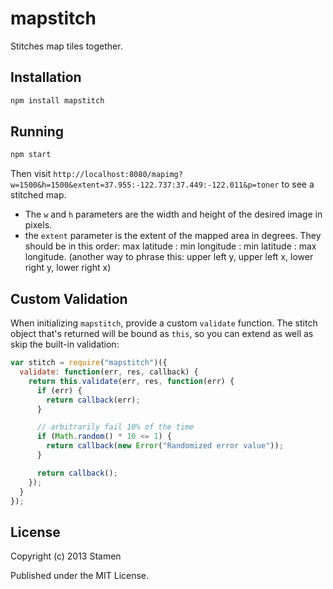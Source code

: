 # mapstitch

Stitches map tiles together.

## Installation

```bash
npm install mapstitch
```

## Running

```bash
npm start
```

Then visit `http://localhost:8080/mapimg?w=1500&h=1500&extent=37.955:-122.737:37.449:-122.011&p=toner` to see a stitched map.

 * The `w` and `h` parameters are the width and height of the desired image in pixels. 
 * the `extent` parameter is the extent of the mapped area in degrees. They should be in this order: max latitude : min longitude : min latitude : max longitude. (another way to phrase this: upper left y, upper left x, lower right y, lower right x)

## Custom Validation

When initializing `mapstitch`, provide a custom `validate` function. The stitch
object that's returned will be bound as `this`, so you can extend as well as
skip the built-in validation:

```javascript
var stitch = require("mapstitch")({
  validate: function(err, res, callback) {
    return this.validate(err, res, function(err) {
      if (err) {
        return callback(err);
      }

      // arbitrarily fail 10% of the time
      if (Math.random() * 10 <= 1) {
        return callback(new Error("Randomized error value"));
      }

      return callback();
    });
  }
});
```

## License

Copyright (c) 2013 Stamen

Published under the MIT License.
